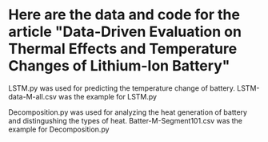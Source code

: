 # Here are the data and code for the article "Data-Driven Evaluation on Thermal Effects and Temperature Changes of Lithium-Ion Battery"

LSTM.py was used for predicting the temperature change of battery.
LSTM-data-M-all.csv was the example for LSTM.py

Decomposition.py was used for analyzing the heat generation of battery and distingushing the types of heat.
Batter-M-Segment101.csv was the example for Decomposition.py

